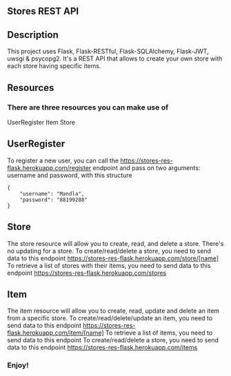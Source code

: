 ## Stores REST API

## Description

This project uses Flask, Flask-RESTful, Flask-SQLAlchemy, Flask-JWT, uwsgi & psycopg2. It's a REST API that allows to create your own store with each store having specific items.

## Resources

### There are three resources you can make use of

UserRegister
Item
Store

## UserRegister

To register a new user, you can call the https://stores-res-flask.herokuapp.com/register endpoint and pass on two arguments: username and password, with this structure

```
{
    "username": "Mandla",
    "password": "88199288"
}
```

## Store

The store resource will allow you to create, read, and delete a store. There's no updating for a store.
To create/read/delete a store, you need to send data to this endpoint https://stores-res-flask.herokuapp.com/store/[name]
To retrieve a list of stores with their items, you need to send data to this endpoint https://stores-res-flask.herokuapp.com/stores

## Item

The item resource will allow you to create, read, update and delete an item from a specific store.
To create/read/delete/update an item, you need to send data to this endpoint https://stores-res-flask.herokuapp.com/item/[name]
To retrieve a list of items, you need to send data to this endpoint To create/read/delete a store, you need to send data to this endpoint https://stores-res-flask.herokuapp.com/items

### Enjoy!
